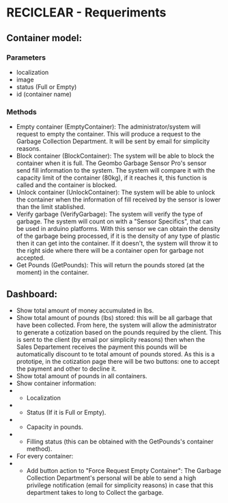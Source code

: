 # RECICLEAR - Requeriments

## Container model:

### Parameters
* localization
* image
* status (Full or Empty)
* id (container name)

### Methods
* Empty container (EmptyContainer): The administrator/system will request to empty the container. This will produce a request to the Garbage Collection Department. It will be sent by email for simplicity reasons.
* Block container (BlockContainer): The system will be able to block the container when it is full. The Geombo Garbage Sensor Pro's sensor send fill information to the system. The system will compare it with the capacity limit of the container (80kg), if it reaches it, this function is called and the container is blocked.
* Unlock container (UnlockContainer): The system will be able to unlock the container when the information of fill received by the sensor is lower than the limit stablished.
* Verify garbage (VerifyGarbage): The system will verify the type of garbage. The system will count on with a "Sensor Specifics", that can be used in arduino platforms. With this sensor we can obtain the density of the garbage being processed, if it is the density of any type of plastic then it can get into the container. If it doesn't, the system will throw it to the right side where there will be a container open for garbage not accepted.
* Get Pounds (GetPounds): This will return the pounds stored (at the moment) in the container.

## Dashboard:
* Show total amount of money accumulated in lbs.
* Show total amount of pounds (lbs) stored: this will be all garbage that have been collected. From here, the system will allow the administrator to generate a cotization based on the pounds required by the client. This is sent to the client (by email por simplicity reasons) then when the Sales Departement receives the payment this pounds will be automatically discount to te total amount of pounds stored. As this is a prototipe, in the cotization page there will be two buttons: one to accept the payment and other to decline it.
* Show total amount of pounds in all containers.
* Show container information:
* - Localization
* - Status (If it is Full or Empty).
* - Capacity in pounds.
* - Filling status (this can be obtained with the GetPounds's container method).
* For every container:
* - Add button action to "Force Request Empty Container": The Garbage Collection Department's personal will be able to send a high privilege notification (email for simplicity reasons) in case that this department takes to long to Collect the garbage.

